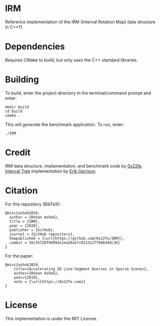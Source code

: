# IRM
Reference implementation of the IRM (Interval Rotation Map) data structure in C++11.

# Dependencies
Requires CMake to build, but only uses the C++ standard libraries.

# Building
To build, enter the project directory in the terminal/command prompt and enter:
```
mkdir build
cd build
cmake .
```
This will generate the benchmark application. To run, enter:
```
./IRM
```

# Credit
IRM data structure, implementation, and benchmark code by [0x22fe](https://github.com/0x22fe).
[Interval Tree](https://github.com/ekg/intervaltree) implementation by [Erik Garrison](https://github.com/ekg).

# Citation
For this repository (BibTeX):
```
@misc{ashok2019,
  author = {Rohan Ashok},
  title = {IRM},
  year = {2020},
  publisher = {GitHub},
  journal = {GitHub repository},
  howpublished = {\url{https://github.com/0x22fe/IRM}},
  commit = {6c55728f9d992e1ea26a37c0123127f9db34dc3b}
}
```

For the paper:
```
@misc{ashok2019,
    title={Accelerating 2D Line-Segment Queries in Sparse Scenes},
    author={Rohan Ashok},
    year={2019},
    note = {\url{https://0x22fe.com}}
}
```

# License
This implementation is under the MIT License.
